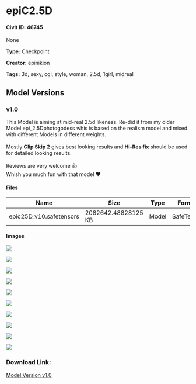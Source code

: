 # epiC2.5D

#### Civit ID: 46745

None

**Type:** Checkpoint

**Creator:** epinikion

**Tags:** 3d, sexy, cgi, style, woman, 2.5d, 1girl, midreal

## Model Versions

### v1.0

<p>This Model is aiming at mid-real 2.5d likeness. Re-did it from my older Model epi_2.5Dphotogodess whis is based on the realism model and mixed with different Models in different weights.<br /><br />Mostly <strong>Clip Skip 2</strong> gives best looking results and <strong>Hi-Res fix</strong> should be used for detailed looking results.<br /><br />Reviews are very welcome 👍<br />Whish you much fun with that model ❤</p>

#### Files

| Name | Size | Type | Format | Download Url | AutoV1 | AutoV2 | SHA256 | CRC32 | BLAKE3 |
| --- | --- | --- | --- | --- | --- | --- | --- | --- | --- |
| epic25D_v10.safetensors | 2082642.48828125 KB | Model | SafeTensor | https://civitai.com/api/download/models/51342 | B50EA64F | DA13268E85 | DA13268E85C5E6E2F612A1997D855F09257645032815D7CAAE299C3EBF5F50B0 | 6D4E666F | 008D07C7DA4A1D8835F7978CC5DA4F783078A5ED4B58E36CA130818D8B100818 |

#### Images

<p><img src="https://image.civitai.com/xG1nkqKTMzGDvpLrqFT7WA/aecaf816-925e-46e6-1929-f6a4a7ab2200/width=450/553154.jpeg" /></p>

<p><img src="https://image.civitai.com/xG1nkqKTMzGDvpLrqFT7WA/7ef27553-5f5d-4ea2-95ee-679587a96400/width=450/553157.jpeg" /></p>

<p><img src="https://image.civitai.com/xG1nkqKTMzGDvpLrqFT7WA/46e4c764-53e9-4c5c-a3ca-797273189400/width=450/553155.jpeg" /></p>

<p><img src="https://image.civitai.com/xG1nkqKTMzGDvpLrqFT7WA/8d225eaa-14da-4ea8-a944-06e9af7c8900/width=450/553163.jpeg" /></p>

<p><img src="https://image.civitai.com/xG1nkqKTMzGDvpLrqFT7WA/b2123ad2-1c9b-4aa2-a744-6e43764eec00/width=450/553158.jpeg" /></p>

<p><img src="https://image.civitai.com/xG1nkqKTMzGDvpLrqFT7WA/68f65ec7-e295-49e6-6524-6da3c380d600/width=450/553148.jpeg" /></p>

<p><img src="https://image.civitai.com/xG1nkqKTMzGDvpLrqFT7WA/e9714754-7e5d-46af-2ec6-fc6c1ad56600/width=450/553193.jpeg" /></p>

<p><img src="https://image.civitai.com/xG1nkqKTMzGDvpLrqFT7WA/58af2c95-fb16-4b37-4b2f-086972d3f300/width=450/554890.jpeg" /></p>

<p><img src="https://image.civitai.com/xG1nkqKTMzGDvpLrqFT7WA/3643d7aa-b6ca-4d1f-c28e-daace66d6b00/width=450/554889.jpeg" /></p>

<p><img src="https://image.civitai.com/xG1nkqKTMzGDvpLrqFT7WA/62c8fe40-5d8e-41a4-d7f3-1d01e066c800/width=450/553152.jpeg" /></p>

### Download Link:

[Model Version v1.0](https://civitai.com/api/download/models/51342)

